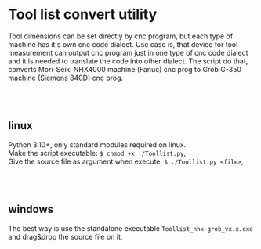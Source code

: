 # Tool list convert utility

Tool dimensions can be set directly by cnc program, but each type of machine has it's own cnc code dialect.
Use case is, that device for tool measurement can output cnc program just in one type of cnc code dialect and it is needed to translate the code into other dialect. 
The script do that, converts Mori-Seiki NHX4000 machine (Fanuc) cnc prog to Grob G-350 machine (Siemens 840D) cnc prog. 

<br><br>
## linux
Python 3.10+, only standard modules required on linux.<br>
Make the script executable:
`$ chmod +x ./Toollist.py`,<br>
Give the source file as argument when execute:
`$ ./Toollist.py <file>`,<br>

<br><br>
## windows
The best way is use the standalone executable `Toollist_nhx-grob_vx.x.exe` and drag&drop the source file on it.